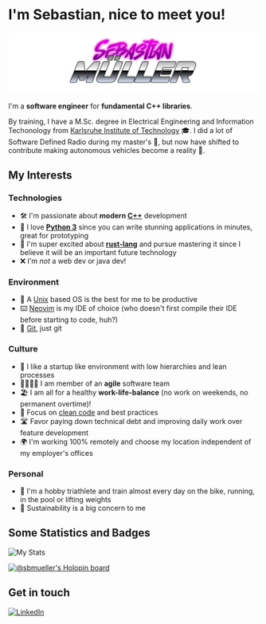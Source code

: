 # I'm Sebastian, nice to meet you!

![header](https://raw.githubusercontent.com/sbmueller/sbmueller/master/readme_header.png)

I'm a **software engineer** for **fundamental C++ libraries**.

By training, I have a M.Sc. degree in Electrical Engineering and Information
Techonology from [Karlsruhe Institute of Technology](https://www.kit.edu/) 🎓.
I did a lot of Software Defined Radio during my master's 📡, but now have
shifted to contribute making autonomous vehicles become a reality 🤖.

## My Interests

### Technologies

- 🛠 I'm passionate about **modern [C++](https://github.com/isocpp)**
  development
- 🐍 I love **[Python 3](https://github.com/python)** since you can write
  stunning applications in minutes, great for prototyping
- 🦀 I'm super excited about **[rust-lang](https://github.com/rust-lang)** and
  pursue mastering it since I believe it will be an important future technology
- ❌ I'm _not_ a web dev or java dev!

### Environment

- 🐧 A [Unix](https://github.com/torvalds/linux) based OS is the best for me to
  be productive
- ⌨️ [Neovim](https://github.com/neovim/neovim) is my IDE of choice (who doesn't
  first compile their IDE before starting to code, huh?)
- 🌱 [Git](https://github.com/git/git), just git

### Culture

- 🎢 I like a startup like environment with low hierarchies and lean
  processes
- 👨‍👩‍👧‍👦 I am member of an **agile** software team
- 🏖 I am all for a healthy **work-life-balance** (no work on weekends, no
  permanent overtime)!
- 💯 Focus on [clean
  code](https://www.goodreads.com/book/show/3735293-clean-code) and best
  practices
- 🛣 Favor paying down technical debt and improving daily work over feature
  development
- 🌍 I'm working 100% remotely and choose my location independent of my employer's
  offices

### Personal

- 🚴 I'm a hobby triathlete and train almost every day on the bike, running, in
  the pool or lifting weights
- 🌿 Sustainability is a big concern to me

## Some Statistics and Badges

![My Stats](https://github-readme-stats.vercel.app/api?username=sbmueller)

[![@sbmueller's Holopin board](https://holopin.io/api/user/board?user=sbmueller)](https://holopin.io/@sbmueller)

## Get in touch

[![LinkedIn](https://img.shields.io/badge/LinkedIn-sbmueller-blue?logo=linkedin&style=flat)](https://www.linkedin.com/in/sbmueller/)
